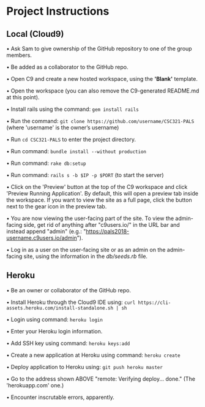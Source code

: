 # Project Instructions
## Local (Cloud9)
• Ask Sam to give ownership of the GitHub repository to one of the group members.

• Be added as a collaborator to the GitHub repo.

• Open C9 and create a new hosted workspace, using the **'Blank'** template.

• Open the workspace (you can also remove the C9-generated README.md at this point).

• Install rails using the command: `gem install rails`

• Run the command: `git clone https://github.com/username/CSC321-PALS` (where 'username' is the owner’s username)

• Run `cd CSC321-PALS` to enter the project directory.

• Run command: `bundle install --without production`

• Run command: `rake db:setup`

• Run command: `rails s -b $IP -p $PORT` (to start the server)

• Click on the 'Preview' button at the top of the C9 workspace and click 'Preview 
Running Application'. By default, this will open a preview tab inside the 
workspace. If you want to view the site as a full page, click the button next to
the gear icon in the preview tab.

• You are now viewing the user-facing part of the site. To view the admin-facing 
side, get rid of anything after "c9users.io/" in the URL bar and instead append 
"admin" (e.g.: "https://pals2018-username.c9users.io/admin").

• Log in as a user on the user-facing site or as an admin on the admin-facing 
site, using the information in the _db/seeds.rb_ file.

## Heroku
• Be an owner or collaborator of the GitHub repo.

• Install Heroku through the Cloud9 IDE using: `curl https://cli-assets.heroku.com/install-standalone.sh | sh`

• Login using command: `heroku login`

• Enter your Heroku login information.

• Add SSH key using command: `heroku keys:add`

• Create a new application at Heroku using command: `heroku create`

• Deploy application to Heroku using: `git push heroku master`

• Go to the address shown ABOVE "remote: Verifying deploy... done." (The 'herokuapp.com' one.)

• Encounter inscrutable errors, apparently.